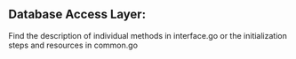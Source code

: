 ## Database Access Layer:
Find the description of individual methods in interface.go or the initialization steps and resources in common.go
